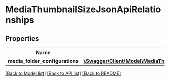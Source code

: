 # MediaThumbnailSizeJsonApiRelationships

## Properties
Name | Type | Description | Notes
------------ | ------------- | ------------- | -------------
**media_folder_configurations** | [**\Swagger\Client\Model\MediaThumbnailSizeJsonApiRelationshipsMediaFolderConfigurations**](MediaThumbnailSizeJsonApiRelationshipsMediaFolderConfigurations.md) |  | [optional] 

[[Back to Model list]](../../README.md#documentation-for-models) [[Back to API list]](../../README.md#documentation-for-api-endpoints) [[Back to README]](../../README.md)

